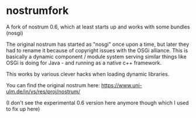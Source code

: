 # nostrumfork
A fork of nostrum 0.6, which at least starts up and works with some bundles (nosgi)

The original nostrum has started as "nosgi" once upon a time, but later they had to
rename it because of copyright issues with the OSGi alliance. This is basically a
dynamic component / module system serving similar things like OSGi is doing for
Java - and running as a native c++ framework.

This works by various clever hacks when loading dynamic libraries.

You can find the original nostrum here:
https://www.uni-ulm.de/in/vs/res/proj/nostrum/

(I don't see the experimental 0.6 version here anymore though which I used to fix up here)

